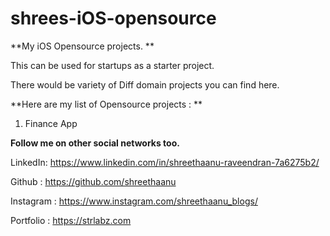 # shrees-iOS-opensource
**My iOS Opensource projects. **

This can be used for startups as a starter project. 

There would be variety of Diff domain projects you can find here. 

**Here are my list of Opensource projects : **

1. Finance App


**Follow me on other social networks too.**

LinkedIn: https://www.linkedin.com/in/shreethaanu-raveendran-7a6275b2/

Github : https://github.com/shreethaanu

Instagram : https://www.instagram.com/shreethaanu_blogs/

Portfolio : https://strlabz.com
